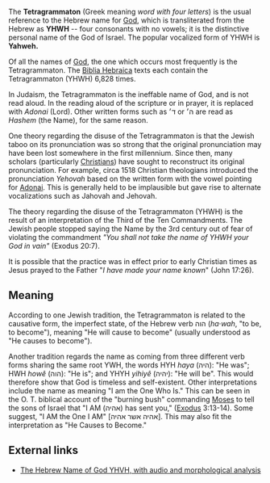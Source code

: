 The **Tetragrammaton** (Greek meaning *word with four letters*) is
the usual reference to the Hebrew name for [God](God "God"), which
is transliterated from the Hebrew as **YHWH** -- four consonants
with no vowels; it is the distinctive personal name of the God of
Israel. The popular vocalized form of YHWH is **Yahweh.**

Of all the names of [God](God "God"), the one which occurs most
frequently is the Tetragrammaton. The
[Biblia Hebraica](Masoretic_text "Masoretic text") texts each
contain the Tetragrammaton (YHWH) 6,828 times.

In Judaism, the Tetragrammaton is the ineffable name of God, and is
not read aloud. In the reading aloud of the scripture or in prayer,
it is replaced with *Adonai* (Lord). Other written forms such as ד׳
or ה׳ are read as *Hashem* (the Name), for the same reason.

One theory regarding the disuse of the Tetragrammaton is that the
Jewish taboo on its pronunciation was so strong that the original
pronunciation may have been lost somewhere in the first millennium.
Since then, many scholars (particularly
[Christians](Christian "Christian")) have sought to reconstruct its
original pronunciation. For example, circa 1518 Christian
theologians introduced the pronunciation *Yehovah* based on the
written form with the vowel pointing for [Adonai](Adonai "Adonai").
This is generally held to be implausible but gave rise to alternate
vocalizations such as Jahovah and Jehovah.

The theory regarding the disuse of the Tetragrammaton (YHWH) is the
result of an interpretation of the Third of the Ten Commandments.
The Jewish people stopped saying the Name by the 3rd century out of
fear of violating the commandment
*"You shall not take the name of YHWH your God in vain"* (Exodus
20:7).

It is possible that the practice was in effect prior to early
Christian times as Jesus prayed to the Father
"*I have made your name known*" (John 17:26).

## Meaning

According to one Jewish tradition, the Tetragrammaton is related to
the causative form, the imperfect state, of the Hebrew verb הוה
(*ha·wah*, "to be, to become"), meaning "He will cause to become"
(usually understood as "He causes to become").

Another tradition regards the name as coming from three different
verb forms sharing the same root YWH, the words HYH *haya* (היה):
"He was"; HWH *howê* (הוה): "He is"; and YHYH *yihiyê* (יהיה): "He
will be". This would therefore show that God is timeless and
self-existent. Other interpretations include the name as meaning "I
am the One Who Is." This can be seen in the O. T. biblical account
of the "burning bush" commanding [Moses](Moses "Moses") to tell the
sons of Israel that "I AM (אהיה) has sent you,"
([Exodus](Exodus "Exodus") 3:13-14). Some suggest, "I AM the One I
AM" [אהיה אשר אהיה]. This may also fit the interpretation as "He
Causes to Become."

## External links

-   [The Hebrew Name of God YHVH, with audio and morphological analysis](http://www.hebrew4christians.com/Names_of_G-d/YHVH/yhvh.html)



